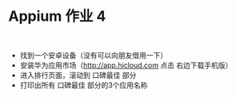 # Appium 作业 4 

<br>

- 找到一个安卓设备（没有可以向朋友借用一下）
- 安装华为应用市场（http://app.hicloud.com  点击 右边下载手机版）
- 进入排行页面，滚动到 口碑最佳 部分
- 打印出所有 口碑最佳 部分的3个应用名称
